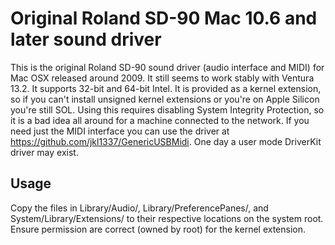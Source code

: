 # Original Roland SD-90 Mac 10.6 and later sound driver

This is the original Roland SD-90 sound driver (audio interface and MIDI) for Mac OSX released around 2009. It still seems to work stably with Ventura 13.2. It supports 32-bit and 64-bit Intel. It is provided as a kernel extension, so if you can't install unsigned kernel extensions or you're on Apple Silicon you're still SOL. Using this requires disabling System Integrity Protection, so it is a bad idea all around for a machine connected to the network. If you need just the MIDI interface you can use the driver at https://github.com/jkl1337/GenericUSBMidi. One day a user mode DriverKit driver may exist.

## Usage
Copy the files in Library/Audio/, Library/PreferencePanes/, and System/Library/Extensions/ to their respective locations on the system root. Ensure permission are correct (owned by root) for the kernel extension. 
